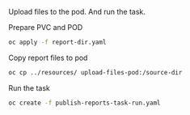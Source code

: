 Upload files to the pod. And run the task.

Prepare PVC and POD

```bash
oc apply -f report-dir.yaml
```

Copy report files to pod

```bash
oc cp ../resources/ upload-files-pod:/source-dir
```

Run the task

```bash
oc create -f publish-reports-task-run.yaml
```